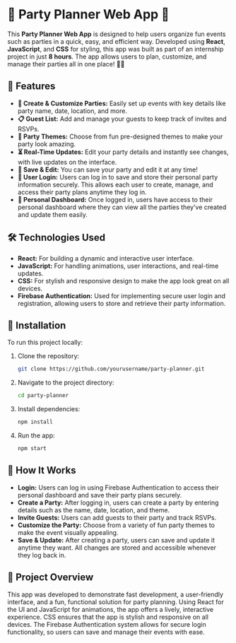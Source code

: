 # 🎉 Party Planner Web App 🎉

This **Party Planner Web App** is designed to help users organize fun events such as parties in a quick, easy, and efficient way. Developed using **React**, **JavaScript**, and **CSS** for styling, this app was built as part of an internship project in just **8 hours**. The app allows users to plan, customize, and manage their parties all in one place! 🎈✨

## 🚀 Features

- **🎉 Create & Customize Parties:** Easily set up events with key details like party name, date, location, and more.
- **📋 Guest List:** Add and manage your guests to keep track of invites and RSVPs.
- **🎨 Party Themes:** Choose from fun pre-designed themes to make your party look amazing.
- **⏳ Real-Time Updates:** Edit your party details and instantly see changes, with live updates on the interface.
- **💾 Save & Edit:** You can save your party and edit it at any time!
- **🔐 User Login:** Users can log in to save and store their personal party information securely. This allows each user to create, manage, and access their party plans anytime they log in.
- **📱 Personal Dashboard:** Once logged in, users have access to their personal dashboard where they can view all the parties they’ve created and update them easily.

## 🛠️ Technologies Used

- **React:** For building a dynamic and interactive user interface.
- **JavaScript:** For handling animations, user interactions, and real-time updates.
- **CSS:** For stylish and responsive design to make the app look great on all devices.
- **Firebase Authentication:** Used for implementing secure user login and registration, allowing users to store and retrieve their party information.

## 🔧 Installation

To run this project locally:

1. Clone the repository:
   ```bash
   git clone https://github.com/yourusername/party-planner.git
2. Navigate to the project directory:
   ```bash
   cd party-planner
3. Install dependencies:
   ```bash
   npm install
4. Run the app:
   ```bash
   npm start

## 🎨 How It Works

 - **Login:** Users can log in using Firebase Authentication to access their personal dashboard and save their party plans securely.
 - **Create a Party:** After logging in, users can create a party by entering details such as the name, date, location, and theme.
 - **Invite Guests:** Users can add guests to their party and track RSVPs.
 - **Customize the Party:** Choose from a variety of fun party themes to make the event visually appealing.
 - **Save & Update:** After creating a party, users can save and update it anytime they want. All changes are stored and accessible whenever they log back in.

## 📝 Project Overview

This app was developed to demonstrate fast development, a user-friendly interface, and a fun, functional solution for party planning. Using React for the UI and JavaScript for animations, the app offers a lively, interactive experience. CSS ensures that the app is stylish and responsive on all devices. The Firebase Authentication system allows for secure login functionality, so users can save and manage their events with ease.
